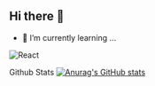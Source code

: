## Hi there 👋
- 🌱 I’m currently learning ...
  
![React](https://img.shields.io/badge/react-%2320232a.svg?style=for-the-badge&logo=react&logoColor=%2361DAFB)

Github Stats
[![Anurag's GitHub stats](https://github-readme-stats.vercel.app/api?username=tlsdbtn0507)](https://github.com/anuraghazra/github-readme-stats)
<!--
**tlsdbtn0507/tlsdbtn0507** is a ✨ _special_ ✨ repository because its `README.md` (this file) appears on your GitHub profile.

Here are some ideas to get you started:

- 🔭 I’m currently working on ...

- 👯 I’m looking to collaborate on ...
- 🤔 I’m looking for help with ...
- 💬 Ask me about ...
- 📫 How to reach me: ...
- 😄 Pronouns: ...
- ⚡ Fun fact: ...
-->
